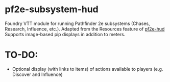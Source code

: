 # pf2e-subsystem-hud
Foundry VTT module for running Pathfinder 2e subsystems (Chases, Research, Influence, etc.).
Adapted from the Resources feature of [pf2e-hud](https://github.com/reonZ/pf2e-hud)
Supports image-based pip displays in addition to meters.

# TO-DO:
- Optional display (with links to items) of actions available to players (e.g. Discover and Influence)